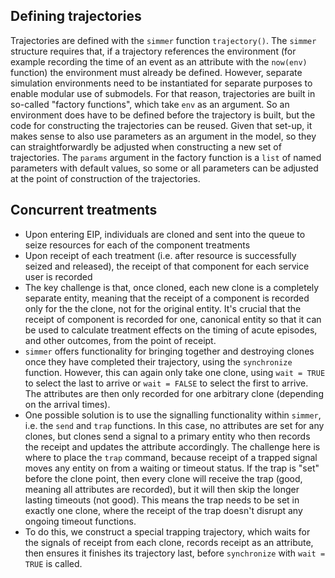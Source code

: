 ## Defining trajectories

Trajectories are defined with the `simmer` function `trajectory()`. The `simmer` structure requires that, if a trajectory references the environment (for example recording the time of an event as an attribute with the `now(env)` function) the environment must already be defined. However, separate simulation environments need to be instantiated for separate purposes to enable modular use of submodels. For that reason, trajectories are built in so-called "factory functions", which take `env` as an argument. So an environment does have to be defined before the trajectory is built, but the code for constructing the trajectories can be reused. Given that set-up, it makes sense to also use parameters as an argument in the model, so they can straightforwardly be adjusted when constructing a new set of trajectories. The `params` argument in the factory function is a `list` of named parameters with default values, so some or all parameters can be adjusted at the point of construction of the trajectories.

## Concurrent treatments

-   Upon entering EIP, individuals are cloned and sent into the queue to seize resources for each of the component treatments
-   Upon receipt of each treatment (i.e. after resource is successfully seized and released), the receipt of that component for each service user is recorded
-   The key challenge is that, once cloned, each new clone is a completely separate entity, meaning that the receipt of a component is recorded only for the the clone, not for the original entity. It's crucial that the receipt of component is recorded for one, canonical entity so that it can be used to calculate treatment effects on the timing of acute episodes, and other outcomes, from the point of receipt.
-   `simmer` offers functionality for bringing together and destroying clones once they have completed their trajectory, using the `synchronize` function. However, this can again only take one clone, using `wait = TRUE` to select the last to arrive or `wait = FALSE` to select the first to arrive. The attributes are then only recorded for one arbitrary clone (depending on the arrival times).
-   One possible solution is to use the signalling functionality within `simmer`, i.e. the `send` and `trap` functions. In this case, no attributes are set for any clones, but clones send a signal to a primary entity who then records the receipt and updates the attribute accordingly. The challenge here is where to place the `trap` command, because receipt of a trapped signal moves any entity on from a waiting or timeout status. If the trap is "set" before the clone point, then every clone will receive the trap (good, meaning all attributes are recorded), but it will then skip the longer lasting timeouts (not good). This means the trap needs to be set in exactly one clone, where the receipt of the trap doesn't disrupt any ongoing timeout functions.
-   To do this, we construct a special trapping trajectory, which waits for the signals of receipt from each clone, records receipt as an attribute, then ensures it finishes its trajectory last, before `synchronize` with `wait = TRUE` is called.
